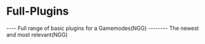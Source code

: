 # Full-Plugins

---- Full range of basic plugins for a Gamemodes(NGG)
-------- The newest and most relevant(NGG)
